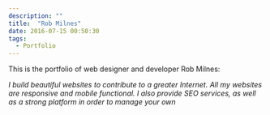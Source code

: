 ```yaml
---
description: ""
title:  "Rob Milnes"
date: 2016-07-15 00:50:30
tags:
  - Portfolio
---
```


This is the portfolio of web designer and developer Rob Milnes:

_I build beautiful websites to contribute to a greater Internet. All my websites are responsive and mobile functional. I also provide SEO services, as well as a strong platform in order to manage your own_
